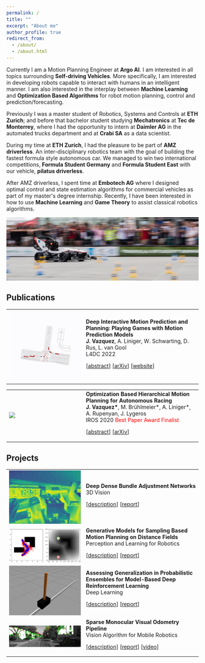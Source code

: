 ```yaml
---
permalink: /
title: ""
excerpt: "About me"
author_profile: true
redirect_from: 
  - /about/
  - /about.html
---
```


Currently I am a Motion Planning Engineer at **Argo AI**. I am interested in all topics surrounding **Self-driving Vehicles**. More specifically, I am interested in developing robots capable to interact with humans in an intelligent manner. I am also interested in the interplay between **Machine Learning** and **Optimization Based Algorithms** for robot motion planning, control and prediction/forecasting. 

Previously I was a master student of Robotics, Systems and Controls at **ETH Zurich**; and before that bachelor student studying **Mechatronics** at **Tec de Monterrey**, where I had the opportunity to intern at **Daimler AG** in the automated trucks department and at **Crabi SA** as a data scientist.

During my time at **ETH Zurich**, I had the pleasure to be part of **AMZ driverless**. An inter-disciplinary robotics team with the goal of building the fastest formula style autonomous car. We managed to win two international competitions, **Formula Student Germany** and **Formula Student East** with our vehicle, **pilatus driverless**.

After AMZ driverless, I spent time at **Embotech AG** where I designed optimal control and state estimation algorithms for commercial vehicles as part of my master's degree internship. Recently, I have been interested in how to use **Machine Learning** and **Game Theory** to assist classical robotics algorithms.

![pilatus_driverless](/images/pilatus_wide.jpg)

## Publications

<table class="table table-hover">
<tr>
<td class="col-sm-2" width="40%"><a href='https://arxiv.org/pdf/2204.02392.pdf' target='_blank'><img src="/images/l4dc_animation.gif"/></a> </td>
<td>
    <strong>Deep Interactive Motion Prediction and Planning: Playing Games with Motion Prediction Models</strong><br>
    <strong>J. Vazquez</strong>, A. Liniger, W. Schwarting, D. Rus, L. van Gool<br>
    L4DC 2022 <br>
    
[<a href='javascript:;'
    onclick='$("#abs_vazquez2022interactive").toggle()'>abstract</a>] [<a href='https://arxiv.org/pdf/2204.02392.pdf' target='_blank'>arXiv</a>] [<a href='https://sites.google.com/view/deep-interactive-predict-plan' target='_blank'>website</a>] <br>
    
<div id="abs_vazquez2022interactive" style="text-align: justify; display: none" markdown="1">
In most classical Autonomous Vehicle (AV) stacks, the prediction and planning layers are separated, limiting the planner to react to predictions that are not informed by the planned trajectory of the AV. This work presents a module that tightly couples these layers via a game-theoretic Model Predictive Controller (MPC) that uses a novel interactive multi-agent neural network policy as part of its predictive model. In our setting, the MPC planner considers all the surrounding agents by informing the multi-agent policy with the planned state sequence. Fundamental to the success of our method is the design of a novel multi-agent policy network that can steer a vehicle given the state of the surrounding agents and the map information. The policy network is trained implicitly with ground-truth observation data using backpropagation through time and a differentiable dynamics model to roll out the trajectory forward in time. Finally, we show that our multi-agent policy network learns to drive while interacting with the environment, and, when combined with the game-theoretic MPC planner, can successfully generate interactive behaviors.
</div>
    
</td>
</tr>

<table class="table table-hover">
<tr>
<td class="col-sm-2" width="40%"><a href='https://arxiv.org/abs/2003.04882' target='_blank'><img src="/images/iros_animation.gif"/></a> </td>
<td>
    <strong>Optimization Based Hierarchical Motion Planning for Autonomous Racing</strong><br>
    <strong>J. Vazquez*</strong>, M. Brühlmeier*, A. Liniger*, A. Rupenyan, J. Lygeros<br>
    IROS 2020 <a style="color:red">Best Paper Award Finalist</a> <br>
    
[<a href='javascript:;'
    onclick='$("#abs_vazquez2020hierarchical").toggle()'>abstract</a>] [<a href='https://arxiv.org/abs/2003.04882' target='_blank'>arXiv</a>] <br>
    
<div id="abs_vazquez2020hierarchical" style="text-align: justify; display: none" markdown="1">
In this paper we propose a hierarchical controller for autonomous racing where the same vehicle model is used in a two level optimization framework for motion planning. The high-level controller computes a trajectory that minimizes the lap time, and the low-level nonlinear model predictive path following controller tracks the computed trajectory online. Following a computed optimal trajectory avoids online planning and enables fast computational times. The efficiency is further enhanced by the coupling of the two levels through a terminal constraint, computed in the high-level controller. Including this constraint in the real-time optimization level ensures that the prediction horizon can be shortened, while safety is guaranteed. This proves crucial for the experimental validation of the approach on a full size driverless race car. The vehicle in question won two international student racing competitions using the proposed framework; moreover, our hierarchical controller achieved an improvement of 20% in the lap time compared to the state of the art result achieved using a very similar car and track.
</div>
    
</td>
</tr>

</table>


## Projects

<table class="table table-hover">
<tr>
<td class="col-sm-2" width="40%"><a href='{{site.url}}/files/3dv_report.pdf' target='_blank'><img src="/images/projects/3dv_project.jpg"/></a> </td>
<td>
    <strong> Deep Dense Bundle Adjustment Networks</strong><br>
    3D Vision<br>
    
[<a href='javascript:;'
    onclick='$("#abs_3dv_project").toggle()'>description</a>] [<a href='{{site.url}}/files/3dv_report.pdf' target='_blank'>report</a>] <br>
    
<div id="abs_3dv_project" style="text-align: justify; display: none" markdown="1">
This project focuses on developing a neural network architecture, which has embedded a non-linear least squares (NL-LS) optimization problem in its core. This means that gradients are being back-propagated from the output of this NL-LS problem to its input. The architecture is based on the work from Tang, et al. and it is extended using ideas from Lv et al. The main focus of this work is to provide a working, trainable implementation of a differentiable bundle adjustment layer. Extensions to Tang, et al. are suggested to improve pose estimation accuracy via modifications in the CNN based feature network, the damping factor estimation layer, and an additional subnetwork for the camera pose initialization
</div>

</td>
</tr>

<tr class="row">
<td class="col-sm-2" width="40%"><a href='{{site.url}}/files/plr_report.pdf' target='_blank'><img src="/images/projects/learning_sampling_half.png"/></a> </td>
<td>
    <strong>Generative Models for Sampling Based Motion Planning on Distance Fields</strong><br>
    Perception and Learning for Robotics<br>
    
[<a href='javascript:;'
    onclick='$("#abs_plr_project").toggle()'>description</a>] [<a href='{{site.url}}/files/plr_report.pdf' target='_blank'>report</a>] <br>
    
<div id="abs_plr_project" style="text-align: justify; display: none" markdown="1">
Sampling based motion planners (SMBP’s) suffer from the use of uninformative sampling distributions that rely on heuristics designed by roboticists to be effective. Now, with recent work in deep generative models, complex and high-dimensional sampling distributions can be learned in an unsupervised fashion from data generated by the target distribution. We demonstrate the marriage of the two concepts: using a generative model as a sampling distribution for an SBMP. We implement an open source pipeline for training and inference based on standard open source motion planning tools that is capable of learning from previous plans to improve the results on new planning problems. Furthermore we extended the approach to incorporated learning distributions from unstructured conditional data.
</div>

</td>
</tr>

<tr class="row">
<td class="col-sm-2" width="40%"><a href='{{site.url}}/files/deep_learning_report.pdf' target='_blank'><img src="/images/projects/cartpole.png"/></a> </td>
<td>
    <strong>Assessing Generalization in Probabilistic Ensembles for Model-Based Deep Reinforcement Learning</strong><br>
    Deep Learning<br>
    
[<a href='javascript:;'
    onclick='$("#abs_dl_project").toggle()'>description</a>] [<a href='{{site.url}}/files/deep_learning_report.pdf' target='_blank'>report</a>] <br>
    
<div id="abs_dl_project" style="text-align: justify; display: none" markdown="1">
Generalization in reinforcement learning refers to an agent’s ability to perform outside of the environment it was trained in. Reinforcement learning (RL) algorithms are typically both trained and tested on fixed environments, which can result in over-fitting to the system under analysis. Since model-based RL (MBRL) methods attempt to learn the underlying system dynamics, they may perform better in generalization tasks compared to model-free methods, which directly learn a policy. Probabilistic Ensembles with Trajectory Sampling (PETS) [1] is a MBRL algorithm that is both sample efficient and high-performing on standard benchmark tasks. In this paper, we study how well PETS is able to generalize outside of the parameters it was trained on using a recently proposed generalization standard and modifiable gym environments from [2]. We find that PETS performs lower on these benchmarks compared to current state of the art model-free methods, and there is no apparent benefit of a standard model-based algorithm in terms of performance under model mismatch.
</div>

</td>
</tr>

<tr>
<td class="col-sm-2"><a href='https://www.youtube.com/watch?v=dyNT3g425sU&feature=youtu.be' target='_blank'><img src="/images/projects/vision.jpg"/></a> </td>
<td>
    <strong> Sparse Monocular Visual Odometry Pipeline </strong><br>
    Vision Algorithm for Mobile Robotics<br>
    
[<a href='javascript:;'
    onclick='$("#abs_vision").toggle()'>description</a>] [<a href='{{site.url}}/files/vision_report.pdf' target='_blank'>report</a>] [<a href='https://www.youtube.com/watch?v=dyNT3g425sU&feature=youtu.be' target='_blank'>video</a>]<br>
    
<div id="abs_vision" style="text-align: justify; display: none" markdown="1">
Final project for the Vision Algorithms for Mobile Robotics at ETHZ, in this project we developed traditional sparese visual odometry pipeline. Traditional computer vision techniques were used for the essential matrix estimation and the estimation of the posses between frames with the tracked keypoints.
</div>

</td>
</tr>

</table>



